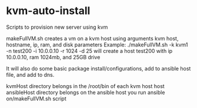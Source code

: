 # kvm-auto-install
Scripts to provision new server using kvm

makeFullVM.sh creates a vm on a kvm host using arguments kvm host, hostname, ip, ram, and disk parameters
  Example: ./makeFullVM.sh -k kvm1 -n test200 -i 10.0.0.10 -r 1024 -d 25
will create a host test200 with ip 10.0.0.10, ram 1024mb, and 25GB drive

It will also do some basic package install/configurations, add to ansible host file, and add to dns.

kvmHost directory belongs in the /root/bin of each kvm host host
ansibleHost directory belongs on the ansible host you run ansible on/makeFullVM.sh script

